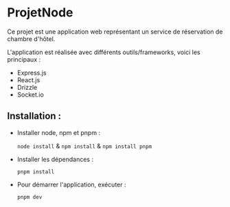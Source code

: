 # ProjetNode

Ce projet est une application web représentant un service de réservation de chambre d'hôtel.

L'application est réalisée avec différents outils/frameworks, voici les principaux :
- Express.js
- React.js
- Drizzle
- Socket.io

## Installation :
- Installer node, npm et pnpm : 

    `node install` & `npm install` & `npm install pnpm`

- Installer les dépendances :

    `pnpm install`

- Pour démarrer l'application, exécuter :

    `pnpm dev`